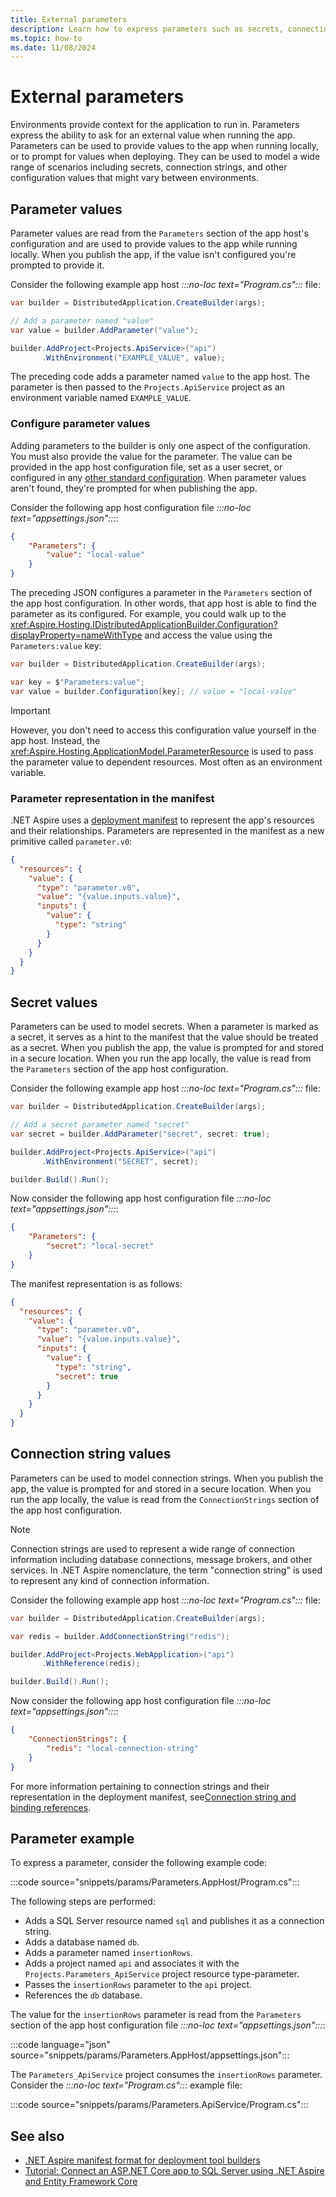 ```yaml
---
title: External parameters
description: Learn how to express parameters such as secrets, connection strings, and other configuration values that might vary between environments.
ms.topic: how-to
ms.date: 11/08/2024
---
```


# External parameters

Environments provide context for the application to run in. Parameters express the ability to ask for an external value when running the app. Parameters can be used to provide values to the app when running locally, or to prompt for values when deploying. They can be used to model a wide range of scenarios including secrets, connection strings, and other configuration values that might vary between environments.

## Parameter values

Parameter values are read from the `Parameters` section of the app host's configuration and are used to provide values to the app while running locally. When you publish the app, if the value isn't configured you're prompted to provide it.

Consider the following example app host _:::no-loc text="Program.cs":::_ file:

```csharp
var builder = DistributedApplication.CreateBuilder(args);

// Add a parameter named "value"
var value = builder.AddParameter("value");

builder.AddProject<Projects.ApiService>("api")
       .WithEnvironment("EXAMPLE_VALUE", value);
```

The preceding code adds a parameter named `value` to the app host. The parameter is then passed to the `Projects.ApiService` project as an environment variable named `EXAMPLE_VALUE`.

### Configure parameter values

Adding parameters to the builder is only one aspect of the configuration. You must also provide the value for the parameter. The value can be provided in the app host configuration file, set as a user secret, or configured in any [other standard configuration](/dotnet/core/extensions/configuration). When parameter values aren't found, they're prompted for when publishing the app.

Consider the following app host configuration file _:::no-loc text="appsettings.json":::_:

```json
{
    "Parameters": {
        "value": "local-value"
    }
}
```

The preceding JSON configures a parameter in the `Parameters` section of the app host configuration. In other words, that app host is able to find the parameter as its configured. For example, you could walk up to the <xref:Aspire.Hosting.IDistributedApplicationBuilder.Configuration?displayProperty=nameWithType> and access the value using the `Parameters:value` key:

```csharp
var builder = DistributedApplication.CreateBuilder(args);

var key = $"Parameters:value";
var value = builder.Configuration[key]; // value = "local-value"
```

> [!IMPORTANT]
> However, you don't need to access this configuration value yourself in the app host. Instead, the <xref:Aspire.Hosting.ApplicationModel.ParameterResource> is used to pass the parameter value to dependent resources. Most often as an environment variable.

### Parameter representation in the manifest

.NET Aspire uses a [deployment manifest](../deployment/manifest-format.md) to represent the app's resources and their relationships. Parameters are represented in the manifest as a new primitive called `parameter.v0`:

```json
{
  "resources": {
    "value": {
      "type": "parameter.v0",
      "value": "{value.inputs.value}",
      "inputs": {
        "value": {
          "type": "string"
        }
      }
    }
  }
}
```

## Secret values

Parameters can be used to model secrets. When a parameter is marked as a secret, it serves as a hint to the manifest that the value should be treated as a secret. When you publish the app, the value is prompted for and stored in a secure location. When you run the app locally, the value is read from the `Parameters` section of the app host configuration.

Consider the following example app host _:::no-loc text="Program.cs":::_ file:

```csharp
var builder = DistributedApplication.CreateBuilder(args);

// Add a secret parameter named "secret"
var secret = builder.AddParameter("secret", secret: true);

builder.AddProject<Projects.ApiService>("api")
       .WithEnvironment("SECRET", secret);

builder.Build().Run();
```

Now consider the following app host configuration file _:::no-loc text="appsettings.json":::_:

```json
{
    "Parameters": {
        "secret": "local-secret"
    }
}
```

The manifest representation is as follows:

```json
{
  "resources": {
    "value": {
      "type": "parameter.v0",
      "value": "{value.inputs.value}",
      "inputs": {
        "value": {
          "type": "string",
          "secret": true
        }
      }
    }
  }
}
```

## Connection string values

Parameters can be used to model connection strings. When you publish the app, the value is prompted for and stored in a secure location. When you run the app locally, the value is read from the `ConnectionStrings` section of the app host configuration.

> [!NOTE]
> Connection strings are used to represent a wide range of connection information including database connections, message brokers, and other services. In .NET Aspire nomenclature, the term "connection string" is used to represent any kind of connection information.

Consider the following example app host _:::no-loc text="Program.cs":::_ file:

```csharp
var builder = DistributedApplication.CreateBuilder(args);

var redis = builder.AddConnectionString("redis");

builder.AddProject<Projects.WebApplication>("api")
       .WithReference(redis);

builder.Build().Run();
```

Now consider the following app host configuration file _:::no-loc text="appsettings.json":::_:

```json
{
    "ConnectionStrings": {
        "redis": "local-connection-string"
    }
}
```

For more information pertaining to connection strings and their representation in the deployment manifest, see[Connection string and binding references](../deployment/manifest-format.md#connection-string-and-binding-references).

## Parameter example

To express a parameter, consider the following example code:

:::code source="snippets/params/Parameters.AppHost/Program.cs":::

The following steps are performed:

- Adds a SQL Server resource named `sql` and publishes it as a connection string.
- Adds a database named `db`.
- Adds a parameter named `insertionRows`.
- Adds a project named `api` and associates it with the `Projects.Parameters_ApiService` project resource type-parameter.
- Passes the `insertionRows` parameter to the `api` project.
- References the `db` database.

The value for the `insertionRows` parameter is read from the `Parameters` section of the app host configuration file _:::no-loc text="appsettings.json":::_:

:::code language="json" source="snippets/params/Parameters.AppHost/appsettings.json":::

The `Parameters_ApiService` project consumes the `insertionRows` parameter. Consider the _:::no-loc text="Program.cs":::_ example file:

:::code source="snippets/params/Parameters.ApiService/Program.cs":::

## See also

- [.NET Aspire manifest format for deployment tool builders](../deployment/manifest-format.md)
- [Tutorial: Connect an ASP.NET Core app to SQL Server using .NET Aspire and Entity Framework Core](../database/sql-server-integrations.md)
